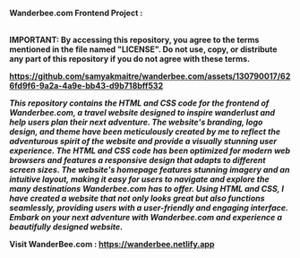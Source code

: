 <b>Wanderbee.com Frontend  Project :</br><br>

IMPORTANT: By accessing this repository, you agree to the terms mentioned in the file named "LICENSE". Do not use, copy, or distribute any part of this repository if you do not agree with these terms.

https://github.com/samyakmaitre/wanderbee.com/assets/130790017/626fd9f6-9a2a-4a9e-bb43-d9b718bff532

<i>This repository contains the HTML and CSS code for the frontend of Wanderbee.com, a travel website designed to inspire wanderlust and help users plan their next adventure. The website's branding, logo design, and theme have been meticulously created by me to reflect the adventurous spirit of the website and provide a visually stunning user experience. The HTML and CSS code has been optimized for modern web browsers and features a responsive design that adapts to different screen sizes. The website's homepage features stunning imagery and an intuitive layout, making it easy for users to navigate and explore the many destinations Wanderbee.com has to offer. Using HTML and CSS, I have created a website that not only looks great but also functions seamlessly, providing users with a user-friendly and engaging interface. Embark on your next adventure with Wanderbee.com and experience a beautifully designed website.</br></i>

Visit WanderBee.com : https://wanderbee.netlify.app


